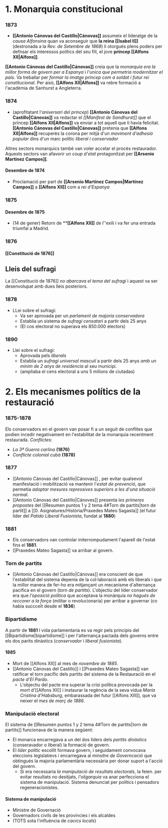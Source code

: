 # 1. Monarquia constitucional

### 1873
- **[[Antonio Cánovas del Castillo|Cánovas]]** assumeix el lideratge de la *causa Alfonsina* quan va aconseguir que **la reina [[Isabel II]]** (destronada a la *Rev. de Setembre de 1868*) li otorgués plens poders per defnsar els interessos polítics del seu fill, el jove **príncep [[Alfons XII|Alfons]]**.

**[[Antonio Cánovas del Castillo|Cánovas]]** creia que la *monarquia era la millor forma de govern per a  Espanya* i *l'unica que permetria modernitzar el país*. Va treballar per *formar la imatge príncep com a soldat i futur rei constitucional*. Per això, ****[[Alfons XII|Alfons]]**** va rebre formació a l'acadèmia de Sanhurst a  Angleterra.
### 1874
- (aprofitatant l'*aniversari del princep*) **[[Antonio Cánovas del Castillo|Cánovas]]** va redactar el *[[Manifest de Sandhurst]]* que el príncep ****[[Alfons XII|Alfons]]**** va enviar a tot aquell que li havia felicitat. **[[Antonio Cánovas del Castillo|Cánovas]]** pretenia que ****[[Alfons XII|Alfons]]**** recuperès la corona per mitjà d'un *moviment d'adhesió popular* dins d'un marc polític *liberal i conservador*

Altres sectors monarquics també van voler accelar el procès restaurador. Aquests sectors van afavorir un *coup d'etat* protagonitzat per **[[Arsenio Martínez Campos]]**.
#### Desembre de 1874
- Proclamació per part de **[[Arsenio Martínez Campos|Martínez Campos]]** a **[[Alfons XII]]** com a *rei d'Espanya*

### 1875
#### Desembre de 1875
- (14 de gener) Retorn de ****[[Alfons XII]]** de l''exili i va fer una entrada triumfal a Madrid.

### 1876
#### [[Constitució de 1876]]

## Lleis del sufragi
La [[Constitució de 1876]] *no abarcava el tema del sufragi* i aquest va ser desenvolupat amb dues lleis posteriors. 
### 1878
- LLei sobre el sufragi:
	- Va ser aprovada per un *parlament de majoria conservadora*
	- Establia un sistema de *sufragi censatari* a partir dels 25 anys
	- (El cos electoral no superava els 850.000 electors)
### 1890
- Llei sobre el sufragi:
	- Aprovada pels *liberals*
	- Establia un *sufragi universal masculí* a partir dels 25 anys *amb un mínim de 2 anys de residencia* al seu municipi.
	- (ampliaba el cens electoral a uns 5 milions de ciutadas)


# 2. Els mecanismes polítics de la restauració
### 1875-1878
Els conservadors en el govern van posar fi a un seguit de conflites que podien incedir negativament en l'estabilitat de la monarquia recentment restaurada.
*Conflictes*:
- *La 3ª Guerra carlina* **(1876)**
- *Conflicte colonial cubà* **(1878)**
### 1877
- [[Antonio Cánovas del Castillo|Cánovas]] , per evitar qualsevol manifestació i mobilització va mantenir l'*estat de prevenció*, que permetia *adoptar mesures repressives superiors a les d'una situació normal*.
- [[Antonio Cánovas del Castillo|Cánoves]] presenta l*es primeres propostes* del [[Resumen puntos 1 y 2 tema 4#Torn de partits|torn de partit]]  a [[0. Asignatures/Història/Praxedes Mateo Sagasta]] (el futur líder del *Patido Liberal Fusionista*, fundat al **1880**)
### 1881
- Els conservadors van controlar initerrompudament l'aparell de l'estat fins el **1881**.
- [[Praxedes Mateo Sagasta]] va arribar al govern.
### Torn de partits
- [[Antonio Cánovas del Castillo|Cánovas]] era conscient de que l'estabilitat del sistema depenia de la col·laboració amb els liberals i que la millor manera de fer-ho era mitjançant un mecanisme d'alternança pacifica en el govern (*torn de partits*).
L'objectiu del líder conservador era que *l'oposició política* que acceptava la monàrquia *no hagués de reccorer a la força* (militar o revolucionaria) per arribar a governar (co habia succceït desde el **1836**)
### Bipartidisme
A partir de **1881** l vida parlamentaria es va regir pels principis del [[Bipartidisme|bipartidisme]] i per l'alternança pactada dels governs entre els dos parits dinàstics (*conservador* i *liberal fusionista*).
#### 1885
- Mort de [[Alfons XII]] al mes de *novembre de 1885*.
- [[Antonio Cánovas del Castillo]] i [[Praxedes Mateo Sagasta]] van ratificar el torn pacífic dels partits del sistema de la Restauració en el *pacte d'El Pardo*.
	- L'objectiu del pacte era superar la crisi política provocada per la mort d'[[Alfons XII]] i instaurar la regència  de la seva vidua *María Cristina d'Habsburg*, embarassada del futur [[Alfons XIII]], que va neixer el *mes de març de 1886*.
### Manipulació electoral
El sistema de [[Resumen puntos 1 y 2 tema 4#Torn de partits|torn de partits]] funcionava de la manera següent:
- El monarca encarregava a un del dos líders dels *partits dinàstics* (conseravador o liberal) la formació de govern.
- El *líder polític* escollit formava govern, i seguidament convocava eleccions legislatievs i encarregava al *minsitre de Governcació* que obtingués la majoria parlamentària necessària per donar suport a l'acció del govern.
	- Si era necessaria *la manipulació de resultats electorals*, la feien.  per evitar resultats no desitjats, *l'oligarquia* va anar perfecciona el sistema de manipulació. Sistema denunciat per polítics i pensadors regeneracionistes.
#### Sistema de manipulació
- Ministre de Governació
- Governadors civils de les provincies i els alcaldes
- (TOTS sota l'influència de *cacics locals*)